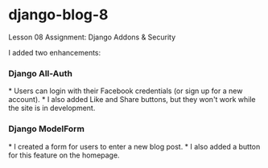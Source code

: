 # django-blog-8
Lesson 08 Assignment: Django Addons & Security

I added two enhancements:
<h3>Django All-Auth</h3>
* Users can login with their Facebook credentials (or sign up for a new account).
* I also added Like and Share buttons, but they won't work while the site is in development.

<h3>Django ModelForm</h3>
* I created a form for users to enter a new blog post.
* I also added a button for this feature on the homepage.
